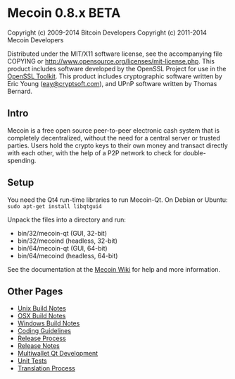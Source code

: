 Mecoin 0.8.x BETA
====================

Copyright (c) 2009-2014 Bitcoin Developers
Copyright (c) 2011-2014 Mecoin Developers

Distributed under the MIT/X11 software license, see the accompanying
file COPYING or http://www.opensource.org/licenses/mit-license.php.
This product includes software developed by the OpenSSL Project for use in the [OpenSSL Toolkit](http://www.openssl.org/). This product includes
cryptographic software written by Eric Young ([eay@cryptsoft.com](mailto:eay@cryptsoft.com)), and UPnP software written by Thomas Bernard.


Intro
---------------------
Mecoin is a free open source peer-to-peer electronic cash system that is
completely decentralized, without the need for a central server or trusted
parties.  Users hold the crypto keys to their own money and transact directly
with each other, with the help of a P2P network to check for double-spending.


Setup
---------------------
You need the Qt4 run-time libraries to run Mecoin-Qt. On Debian or Ubuntu:
	`sudo apt-get install libqtgui4`

Unpack the files into a directory and run:

- bin/32/mecoin-qt (GUI, 32-bit)
- bin/32/mecoind (headless, 32-bit)
- bin/64/mecoin-qt (GUI, 64-bit)
- bin/64/mecoind (headless, 64-bit)

See the documentation at the [Mecoin Wiki](http://mecoin.info)
for help and more information.


Other Pages
---------------------
- [Unix Build Notes](build-unix.md)
- [OSX Build Notes](build-osx.md)
- [Windows Build Notes](build-msw.md)
- [Coding Guidelines](coding.md)
- [Release Process](release-process.md)
- [Release Notes](release-notes.md)
- [Multiwallet Qt Development](multiwallet-qt.md)
- [Unit Tests](unit-tests.md)
- [Translation Process](translation_process.md)
